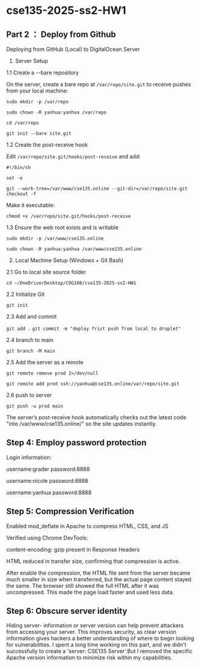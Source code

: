 # cse135-2025-ss2-HW1

## Part 2 ： Deploy from Github

Deploying from GitHub (Local) to DigitalOcean Server

1. Server Setup
   
1.1 Create a --bare repository

On the server, create a bare repo at `/var/repo/site.git` to receive pushes from your local machine:

`sudo mkdir -p /var/repo`

`sudo chown -R yanhua:yanhua /var/repo`

`cd /var/repo`

`git init --bare site.git`

1.2 Create the post-receive hook

Edit `/var/repo/site.git/hooks/post-receive` and add:

`#!/bin/sh`

`set -e`

`git --work-tree=/var/www/cse135.online --git-dir=/var/repo/site.git checkout -f`

Make it executable:

`chmod +x /var/repo/site.git/hooks/post-receive`

1.3 Ensure the web root exists and is writable

`sudo mkdir -p /var/www/cse135.online`

`sudo chown -R yanhua:yanhua /var/www/cse135.online`

2. Local Machine Setup (Windows + Git Bash)

2.1 Go to local site source folder

`cd ~/OneDrive/Desktop/COG108/cse135-2025-ss2-HW1`

2.2 Initialize Git

`git init`

2.3 Add and commit

`git add .`
`git commit -m "deploy frist push from local to droplet"`

2.4 branch to main

`git branch -M main`

2.5 Add the server as a remote

`git remote remove prod 2>/dev/null`

`git remote add prod ssh://yanhua@cse135.online/var/repo/site.git`

2.6 push to server

`git push -u prod main`

The server’s post-receive hook automatically checks out the latest code "into /var/www/cse135.online/" so the site updates instantly.

   
## Step 4: Employ password protection

Login information: 

username:grader
password:8888

username:nicole
password:8888

username:yanhua
password:8888


## Step 5: Compression Verification

Enabled mod_deflate in Apache to compress HTML, CSS, and JS

Verified using Chrome DevTools:

content-encoding: gzip present in Response Headers

HTML reduced in transfer size, confirming that compression is active.

After enable the compression, the HTML file sent from the server became much smaller in size when transferred, but the actual page content stayed the same. The browser still showed the full HTML after it was uncompressed. This made the page load faster and used less data.


## Step 6: Obscure server identity

Hiding server- information or server version can help prevent attackers from accessing your server. This improves security, as clear version information gives hackers a better understanding of where to begin looking for vulnerabilities. I spent a long time working on this part, and we didn't successfully to create a 'server: CSE135 Server'.But I removed the specific Apache version information to minimize risk within my capabilities.

